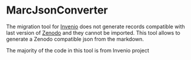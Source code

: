 # MarcJsonConverter

The migration tool for [Invenio](https://github.com/inveniosoftware/invenio) does not generate records compatible with last version of [Zenodo](https://github.com/zenodo/zenodo) and they cannot be imported.
This tool allows to generate a Zenodo compatible json from the markdown.

The majority of the code in this tool is from Invenio project
